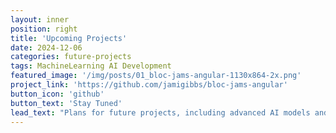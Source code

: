 ```yaml
---
layout: inner
position: right
title: 'Upcoming Projects'
date: 2024-12-06
categories: future-projects
tags: MachineLearning AI Development
featured_image: '/img/posts/01_bloc-jams-angular-1130x864-2x.png'
project_link: 'https://github.com/jamigibbs/bloc-jams-angular'
button_icon: 'github'
button_text: 'Stay Tuned'
lead_text: "Plans for future projects, including advanced AI models and innovative applications in business analytics."
---
```

